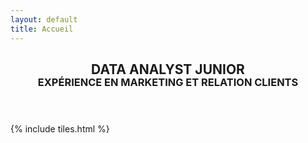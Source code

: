 ```yaml
---
layout: default
title: Accueil
---
```


<header>
<h2 style="text-align: center; margin-bottom: -2px; font-weight: bold;">DATA ANALYST JUNIOR</h2>

<h3 style="text-align: center; margin-top: -2px;">EXPÉRIENCE EN MARKETING ET RELATION CLIENTS</h3>
<p></p>
</header>

{% include tiles.html %}
